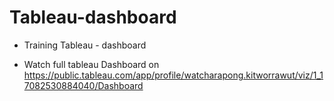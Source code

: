 # Tableau-dashboard

- Training Tableau - dashboard

- Watch full tableau Dashboard on  https://public.tableau.com/app/profile/watcharapong.kitworrawut/viz/1_17082530884040/Dashboard
